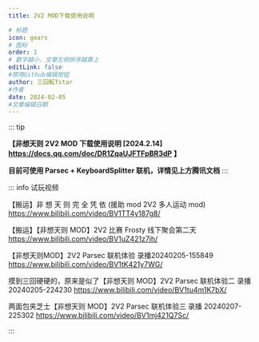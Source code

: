 ```yaml
---
title: 2V2 MOD下载使用说明

# 标题
icon: gears
# 图标
order: 1
# 数字越小，文章左侧排序越靠上
editLink: false
#禁用Github编辑按钮
author: 三回転Tstar
#作者
date: 2024-02-05
#文章编辑日期
---
```


::: tip 

**【非想天则 2V2 MOD 下载使用说明 [2024.2.14]  https://docs.qq.com/doc/DR1ZqaUJFTFpBR3dP 】**

**目前可使用 Parsec + KeyboardSplitter 联机，详情见上方腾讯文档**
:::

::: info 试玩视频

【搬运】非 想 天 则 完 全 凭 依 (援助 mod 2V2 多人运动 mod) https://www.bilibili.com/video/BV1TT4y187g8/

【搬运】【非想天则 MOD】2V2 比赛 Frosty 线下聚会第二天 https://www.bilibili.com/video/BV1uZ421z7ih/

【非想天则MOD】2V2 Parsec 联机体验 录播20240205-155849 https://www.bilibili.com/video/BV1tK421y7WG/

摸到三回硬硬的，原来是似了【非想天则 MOD】2V2 Parsec 联机体验二 录播 20240205-224230 https://www.bilibili.com/video/BV1tu4m1K7bX/

两面包夹芝士【非想天则 MOD】2V2 Parsec 联机体验三 录播 20240207-225302 https://www.bilibili.com/video/BV1mj421Q7Sc/

:::
